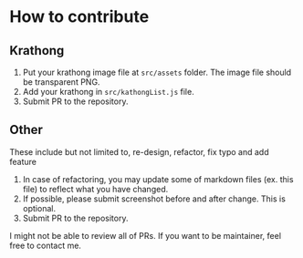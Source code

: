 # How to contribute

## Krathong
1. Put your krathong image file at `src/assets` folder. The image file should be transparent PNG.
2. Add your krathong in `src/kathongList.js` file. 
3. Submit PR to the repository.

## Other
These include but not limited to, re-design, refactor, fix typo and add feature
1. In case of refactoring, you may update some of markdown files (ex. this file) to reflect what you have changed.
2. If possible, please submit screenshot before and after change. This is optional.
3. Submit PR to the repository.


I might not be able to review all of PRs. If you want to be maintainer, feel free to contact me.